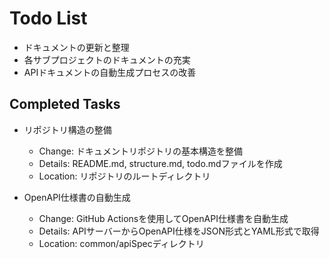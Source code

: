 # Todo List

- ドキュメントの更新と整理
- 各サブプロジェクトのドキュメントの充実
- APIドキュメントの自動生成プロセスの改善

## Completed Tasks

- リポジトリ構造の整備
    - Change: ドキュメントリポジトリの基本構造を整備
    - Details: README.md, structure.md, todo.mdファイルを作成
    - Location: リポジトリのルートディレクトリ

- OpenAPI仕様書の自動生成
    - Change: GitHub Actionsを使用してOpenAPI仕様書を自動生成
    - Details: APIサーバーからOpenAPI仕様をJSON形式とYAML形式で取得
    - Location: common/apiSpecディレクトリ
